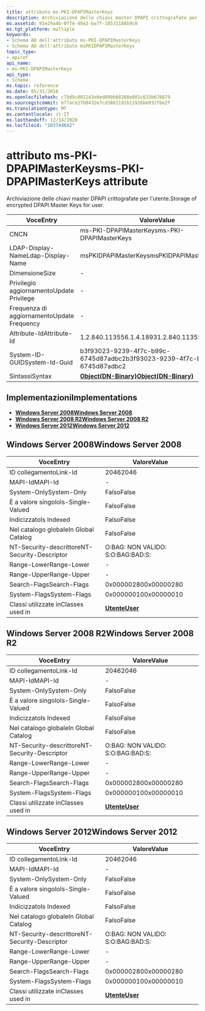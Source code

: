 ```yaml
---
title: attributo ms-PKI-DPAPIMasterKeys
description: Archiviazione delle chiavi master DPAPI crittografate per l'utente.
ms.assetid: 91e29a4b-0ff4-49a3-ba7f-18531188b9c0
ms.tgt_platform: multiple
keywords:
- Schema AD dell'attributo ms-PKI-DPAPIMasterKeys
- Schema AD dell'attributo msPKIDPAPIMasterKeys
topic_type:
- apiref
api_name:
- ms-PKI-DPAPIMasterKeys
api_type:
- Schema
ms.topic: reference
ms.date: 05/31/2018
ms.openlocfilehash: c79d9c801243e0ed099b88268e801c633b676679
ms.sourcegitcommit: b77ace27b0432e7cd3863191b11926be032fbe2f
ms.translationtype: MT
ms.contentlocale: it-IT
ms.lasthandoff: 12/14/2020
ms.locfileid: "103744642"
---
```

# <a name="ms-pki-dpapimasterkeys-attribute"></a><span data-ttu-id="47149-105">attributo ms-PKI-DPAPIMasterKeys</span><span class="sxs-lookup"><span data-stu-id="47149-105">ms-PKI-DPAPIMasterKeys attribute</span></span>

<span data-ttu-id="47149-106">Archiviazione delle chiavi master DPAPI crittografate per l'utente.</span><span class="sxs-lookup"><span data-stu-id="47149-106">Storage of encrypted DPAPI Master Keys for user.</span></span>



| <span data-ttu-id="47149-107">Voce</span><span class="sxs-lookup"><span data-stu-id="47149-107">Entry</span></span> | <span data-ttu-id="47149-108">Valore</span><span class="sxs-lookup"><span data-stu-id="47149-108">Value</span></span> |
|-------------------|-------------------------------------------------|
| <span data-ttu-id="47149-109">CN</span><span class="sxs-lookup"><span data-stu-id="47149-109">CN</span></span>                | <span data-ttu-id="47149-110">ms-PKI-DPAPIMasterKeys</span><span class="sxs-lookup"><span data-stu-id="47149-110">ms-PKI-DPAPIMasterKeys</span></span>                          |
| <span data-ttu-id="47149-111">LDAP-Display-Name</span><span class="sxs-lookup"><span data-stu-id="47149-111">Ldap-Display-Name</span></span> | <span data-ttu-id="47149-112">msPKIDPAPIMasterKeys</span><span class="sxs-lookup"><span data-stu-id="47149-112">msPKIDPAPIMasterKeys</span></span>                            |
| <span data-ttu-id="47149-113">Dimensione</span><span class="sxs-lookup"><span data-stu-id="47149-113">Size</span></span>              | \-                                              |
| <span data-ttu-id="47149-114">Privilegio aggiornamento</span><span class="sxs-lookup"><span data-stu-id="47149-114">Update Privilege</span></span>  | \-                                              |
| <span data-ttu-id="47149-115">Frequenza di aggiornamento</span><span class="sxs-lookup"><span data-stu-id="47149-115">Update Frequency</span></span>  | \-                                              |
| <span data-ttu-id="47149-116">Attribute-Id</span><span class="sxs-lookup"><span data-stu-id="47149-116">Attribute-Id</span></span>      | <span data-ttu-id="47149-117">1.2.840.113556.1.4.1893</span><span class="sxs-lookup"><span data-stu-id="47149-117">1.2.840.113556.1.4.1893</span></span>                         |
| <span data-ttu-id="47149-118">System-ID-GUID</span><span class="sxs-lookup"><span data-stu-id="47149-118">System-Id-Guid</span></span>    | <span data-ttu-id="47149-119">b3f93023-9239-4f7c-b99c-6745d87adbc2</span><span class="sxs-lookup"><span data-stu-id="47149-119">b3f93023-9239-4f7c-b99c-6745d87adbc2</span></span>            |
| <span data-ttu-id="47149-120">Sintassi</span><span class="sxs-lookup"><span data-stu-id="47149-120">Syntax</span></span>            | [<span data-ttu-id="47149-121">**Object(DN-Binary)**</span><span class="sxs-lookup"><span data-stu-id="47149-121">**Object(DN-Binary)**</span></span>](s-object-dn-binary.md) |



## <a name="implementations"></a><span data-ttu-id="47149-122">Implementazioni</span><span class="sxs-lookup"><span data-stu-id="47149-122">Implementations</span></span>

-   [<span data-ttu-id="47149-123">**Windows Server 2008**</span><span class="sxs-lookup"><span data-stu-id="47149-123">**Windows Server 2008**</span></span>](#windows-server-2008)
-   [<span data-ttu-id="47149-124">**Windows Server 2008 R2**</span><span class="sxs-lookup"><span data-stu-id="47149-124">**Windows Server 2008 R2**</span></span>](#windows-server-2008-r2)
-   [<span data-ttu-id="47149-125">**Windows Server 2012**</span><span class="sxs-lookup"><span data-stu-id="47149-125">**Windows Server 2012**</span></span>](#windows-server-2012)

## <a name="windows-server-2008"></a><span data-ttu-id="47149-126">Windows Server 2008</span><span class="sxs-lookup"><span data-stu-id="47149-126">Windows Server 2008</span></span>



| <span data-ttu-id="47149-127">Voce</span><span class="sxs-lookup"><span data-stu-id="47149-127">Entry</span></span> | <span data-ttu-id="47149-128">Valore</span><span class="sxs-lookup"><span data-stu-id="47149-128">Value</span></span> |
|------------------------|-----------------------------------|
| <span data-ttu-id="47149-129">ID collegamento</span><span class="sxs-lookup"><span data-stu-id="47149-129">Link-Id</span></span>                | <span data-ttu-id="47149-130">2046</span><span class="sxs-lookup"><span data-stu-id="47149-130">2046</span></span>                              |
| <span data-ttu-id="47149-131">MAPI-Id</span><span class="sxs-lookup"><span data-stu-id="47149-131">MAPI-Id</span></span>                | \-                                |
| <span data-ttu-id="47149-132">System-Only</span><span class="sxs-lookup"><span data-stu-id="47149-132">System-Only</span></span>            | <span data-ttu-id="47149-133">Falso</span><span class="sxs-lookup"><span data-stu-id="47149-133">False</span></span>                             |
| <span data-ttu-id="47149-134">È a valore singolo</span><span class="sxs-lookup"><span data-stu-id="47149-134">Is-Single-Valued</span></span>       | <span data-ttu-id="47149-135">Falso</span><span class="sxs-lookup"><span data-stu-id="47149-135">False</span></span>                             |
| <span data-ttu-id="47149-136">Indicizzato</span><span class="sxs-lookup"><span data-stu-id="47149-136">Is Indexed</span></span>             | <span data-ttu-id="47149-137">Falso</span><span class="sxs-lookup"><span data-stu-id="47149-137">False</span></span>                             |
| <span data-ttu-id="47149-138">Nel catalogo globale</span><span class="sxs-lookup"><span data-stu-id="47149-138">In Global Catalog</span></span>      | <span data-ttu-id="47149-139">Falso</span><span class="sxs-lookup"><span data-stu-id="47149-139">False</span></span>                             |
| <span data-ttu-id="47149-140">NT-Security-descrittore</span><span class="sxs-lookup"><span data-stu-id="47149-140">NT-Security-Descriptor</span></span> | <span data-ttu-id="47149-141">O:BAG: NON VALIDO: S:</span><span class="sxs-lookup"><span data-stu-id="47149-141">O:BAG:BAD:S:</span></span>                      |
| <span data-ttu-id="47149-142">Range-Lower</span><span class="sxs-lookup"><span data-stu-id="47149-142">Range-Lower</span></span>            | \-                                |
| <span data-ttu-id="47149-143">Range-Upper</span><span class="sxs-lookup"><span data-stu-id="47149-143">Range-Upper</span></span>            | \-                                |
| <span data-ttu-id="47149-144">Search-Flags</span><span class="sxs-lookup"><span data-stu-id="47149-144">Search-Flags</span></span>           | <span data-ttu-id="47149-145">0x00000280</span><span class="sxs-lookup"><span data-stu-id="47149-145">0x00000280</span></span>                        |
| <span data-ttu-id="47149-146">System-Flags</span><span class="sxs-lookup"><span data-stu-id="47149-146">System-Flags</span></span>           | <span data-ttu-id="47149-147">0x00000010</span><span class="sxs-lookup"><span data-stu-id="47149-147">0x00000010</span></span>                        |
| <span data-ttu-id="47149-148">Classi utilizzate in</span><span class="sxs-lookup"><span data-stu-id="47149-148">Classes used in</span></span>        | [<span data-ttu-id="47149-149">**Utente**</span><span class="sxs-lookup"><span data-stu-id="47149-149">**User**</span></span>](c-user.md)<br/> |



## <a name="windows-server-2008-r2"></a><span data-ttu-id="47149-150">Windows Server 2008 R2</span><span class="sxs-lookup"><span data-stu-id="47149-150">Windows Server 2008 R2</span></span>



| <span data-ttu-id="47149-151">Voce</span><span class="sxs-lookup"><span data-stu-id="47149-151">Entry</span></span> | <span data-ttu-id="47149-152">Valore</span><span class="sxs-lookup"><span data-stu-id="47149-152">Value</span></span> |
|------------------------|-----------------------------------|
| <span data-ttu-id="47149-153">ID collegamento</span><span class="sxs-lookup"><span data-stu-id="47149-153">Link-Id</span></span>                | <span data-ttu-id="47149-154">2046</span><span class="sxs-lookup"><span data-stu-id="47149-154">2046</span></span>                              |
| <span data-ttu-id="47149-155">MAPI-Id</span><span class="sxs-lookup"><span data-stu-id="47149-155">MAPI-Id</span></span>                | \-                                |
| <span data-ttu-id="47149-156">System-Only</span><span class="sxs-lookup"><span data-stu-id="47149-156">System-Only</span></span>            | <span data-ttu-id="47149-157">Falso</span><span class="sxs-lookup"><span data-stu-id="47149-157">False</span></span>                             |
| <span data-ttu-id="47149-158">È a valore singolo</span><span class="sxs-lookup"><span data-stu-id="47149-158">Is-Single-Valued</span></span>       | <span data-ttu-id="47149-159">Falso</span><span class="sxs-lookup"><span data-stu-id="47149-159">False</span></span>                             |
| <span data-ttu-id="47149-160">Indicizzato</span><span class="sxs-lookup"><span data-stu-id="47149-160">Is Indexed</span></span>             | <span data-ttu-id="47149-161">Falso</span><span class="sxs-lookup"><span data-stu-id="47149-161">False</span></span>                             |
| <span data-ttu-id="47149-162">Nel catalogo globale</span><span class="sxs-lookup"><span data-stu-id="47149-162">In Global Catalog</span></span>      | <span data-ttu-id="47149-163">Falso</span><span class="sxs-lookup"><span data-stu-id="47149-163">False</span></span>                             |
| <span data-ttu-id="47149-164">NT-Security-descrittore</span><span class="sxs-lookup"><span data-stu-id="47149-164">NT-Security-Descriptor</span></span> | <span data-ttu-id="47149-165">O:BAG: NON VALIDO: S:</span><span class="sxs-lookup"><span data-stu-id="47149-165">O:BAG:BAD:S:</span></span>                      |
| <span data-ttu-id="47149-166">Range-Lower</span><span class="sxs-lookup"><span data-stu-id="47149-166">Range-Lower</span></span>            | \-                                |
| <span data-ttu-id="47149-167">Range-Upper</span><span class="sxs-lookup"><span data-stu-id="47149-167">Range-Upper</span></span>            | \-                                |
| <span data-ttu-id="47149-168">Search-Flags</span><span class="sxs-lookup"><span data-stu-id="47149-168">Search-Flags</span></span>           | <span data-ttu-id="47149-169">0x00000280</span><span class="sxs-lookup"><span data-stu-id="47149-169">0x00000280</span></span>                        |
| <span data-ttu-id="47149-170">System-Flags</span><span class="sxs-lookup"><span data-stu-id="47149-170">System-Flags</span></span>           | <span data-ttu-id="47149-171">0x00000010</span><span class="sxs-lookup"><span data-stu-id="47149-171">0x00000010</span></span>                        |
| <span data-ttu-id="47149-172">Classi utilizzate in</span><span class="sxs-lookup"><span data-stu-id="47149-172">Classes used in</span></span>        | [<span data-ttu-id="47149-173">**Utente**</span><span class="sxs-lookup"><span data-stu-id="47149-173">**User**</span></span>](c-user.md)<br/> |



## <a name="windows-server-2012"></a><span data-ttu-id="47149-174">Windows Server 2012</span><span class="sxs-lookup"><span data-stu-id="47149-174">Windows Server 2012</span></span>



| <span data-ttu-id="47149-175">Voce</span><span class="sxs-lookup"><span data-stu-id="47149-175">Entry</span></span> | <span data-ttu-id="47149-176">Valore</span><span class="sxs-lookup"><span data-stu-id="47149-176">Value</span></span> |
|------------------------|-----------------------------------|
| <span data-ttu-id="47149-177">ID collegamento</span><span class="sxs-lookup"><span data-stu-id="47149-177">Link-Id</span></span>                | <span data-ttu-id="47149-178">2046</span><span class="sxs-lookup"><span data-stu-id="47149-178">2046</span></span>                              |
| <span data-ttu-id="47149-179">MAPI-Id</span><span class="sxs-lookup"><span data-stu-id="47149-179">MAPI-Id</span></span>                | \-                                |
| <span data-ttu-id="47149-180">System-Only</span><span class="sxs-lookup"><span data-stu-id="47149-180">System-Only</span></span>            | <span data-ttu-id="47149-181">Falso</span><span class="sxs-lookup"><span data-stu-id="47149-181">False</span></span>                             |
| <span data-ttu-id="47149-182">È a valore singolo</span><span class="sxs-lookup"><span data-stu-id="47149-182">Is-Single-Valued</span></span>       | <span data-ttu-id="47149-183">Falso</span><span class="sxs-lookup"><span data-stu-id="47149-183">False</span></span>                             |
| <span data-ttu-id="47149-184">Indicizzato</span><span class="sxs-lookup"><span data-stu-id="47149-184">Is Indexed</span></span>             | <span data-ttu-id="47149-185">Falso</span><span class="sxs-lookup"><span data-stu-id="47149-185">False</span></span>                             |
| <span data-ttu-id="47149-186">Nel catalogo globale</span><span class="sxs-lookup"><span data-stu-id="47149-186">In Global Catalog</span></span>      | <span data-ttu-id="47149-187">Falso</span><span class="sxs-lookup"><span data-stu-id="47149-187">False</span></span>                             |
| <span data-ttu-id="47149-188">NT-Security-descrittore</span><span class="sxs-lookup"><span data-stu-id="47149-188">NT-Security-Descriptor</span></span> | <span data-ttu-id="47149-189">O:BAG: NON VALIDO: S:</span><span class="sxs-lookup"><span data-stu-id="47149-189">O:BAG:BAD:S:</span></span>                      |
| <span data-ttu-id="47149-190">Range-Lower</span><span class="sxs-lookup"><span data-stu-id="47149-190">Range-Lower</span></span>            | \-                                |
| <span data-ttu-id="47149-191">Range-Upper</span><span class="sxs-lookup"><span data-stu-id="47149-191">Range-Upper</span></span>            | \-                                |
| <span data-ttu-id="47149-192">Search-Flags</span><span class="sxs-lookup"><span data-stu-id="47149-192">Search-Flags</span></span>           | <span data-ttu-id="47149-193">0x00000280</span><span class="sxs-lookup"><span data-stu-id="47149-193">0x00000280</span></span>                        |
| <span data-ttu-id="47149-194">System-Flags</span><span class="sxs-lookup"><span data-stu-id="47149-194">System-Flags</span></span>           | <span data-ttu-id="47149-195">0x00000010</span><span class="sxs-lookup"><span data-stu-id="47149-195">0x00000010</span></span>                        |
| <span data-ttu-id="47149-196">Classi utilizzate in</span><span class="sxs-lookup"><span data-stu-id="47149-196">Classes used in</span></span>        | [<span data-ttu-id="47149-197">**Utente**</span><span class="sxs-lookup"><span data-stu-id="47149-197">**User**</span></span>](c-user.md)<br/> |



 

 





